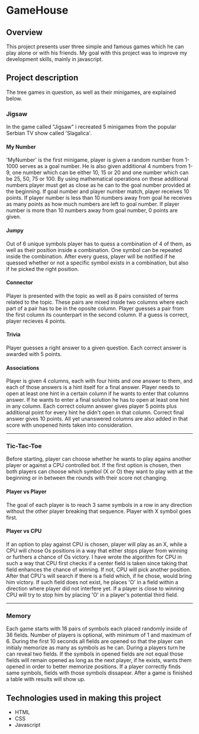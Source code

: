 # GameHouse

## Overview

This project presents user three simple and famous games which he can play alone or with his friends. My goal with this project was to improve my development skills, mainly in javascript.

## Project description

The tree games in question, as well as their minigames, are explained below.

### Jigsaw

In the game called "Jigsaw" i recreated 5 minigames from the popular Serbian TV show called 'Slagalica'.

#### My Number

'MyNumber' is the first minigame, player is given a random number from 1-1000 serves as a goal number. He is also given additional 4 numbers from 1-9, one number which can be either 10, 15 or 20 and one number which can be 25, 50, 75 or 100. By using mathematical operations on these additional numbers player must get as close as he can to the goal number provided at the beginning.
If goal number and player number match, player receives 10 points.
If player number is less than 10 numbers away from goal he receives as many points as how much numbers are left to goal number.
If player number is more than 10 numbers away from goal number, 0 points are given.

#### Jumpy

Out of 6 unique symbols player has to quess a combination of 4 of them, as well as their position inside a combination. One symbol can be repeated inside the combination. After every guess, player will be notified if he quessed whether or not a specific symbol exists in a combination, but also if he picked the right position.

#### Connector

Player is presented with the topic as well as 8 pairs consisted of terms related to the topic. These pairs are mixed inside two columns where each part of a pair has to be in the oposite column. Player guesses a pair from the first column its counterpart in the second column. If a guess is correct, player recieves 4 points.

#### Trivia

Player guesses a right answer to a given question. Each correct answer is awarded with 5 points.

#### Associations

Player is given 4 columns, each with four hints and one answer to them, and each of those answers is a hint itself for a final answer. Player needs to open at least one hint in a certain column if he wants to enter that columns answer. If he wants to enter a final solution he has to open at least one hint in any column. Each correct column answer gives player 5 points plus additional point for every hint he didn't open in that column. Correct final answer gives 10 points. All yet unanswered columns are also added in that score with unopened hints taken into consideration.

___

### Tic-Tac-Toe

Before starting, player can choose whether he wants to play agains another player or against a CPU controlled bot. If the first option is chosen, then both players can choose which symbol (X or O) they want to play with at the beginning or in between the rounds with their score not changing.

#### Player vs Player

The goal of each player is to reach 3 same symbols in a row in any direction without the other player breaking that sequence. Player with X symbol goes first.

#### Player vs CPU

If an option to play against CPU is chosen, player will play as an X, while a CPU will chose Os positions in a way that either stops player from winning or furthers a chance of Os victory. I have wrote the algorithm for CPU in such a way that CPU first checks if a center field is taken since taking that field enhances the chance of winning. If not, CPU will pick another position. After that CPU's will search if there is a field which, if he chose, would bring him victory. If such field does not exist, he places 'O' in a field within a direction where player did not interfere yet.
If a player is close to winning CPU will try to stop him by placing 'O' in a player's potential third field.

___

### Memory

Each game starts with 18 pairs of symbols each placed randomly inside of 36 fields. Number of players is optional, with minimum of 1 and maximum of 6. During the first 10 seconds all fields are opened so that the player can initialy memorize as many as symbols as he can. During a players turn he can reveal two fields. If the symbols in opened fields are not equal those fields will remain opened as long as the next player, if he exists, wants them opened in order to better memorize positions. If a player correctly finds same symbols, fields with those symbols dissapear. After a game is finished a table with results will show up.

## Technologies used in making this project

* HTML
* CSS
* Javascript
